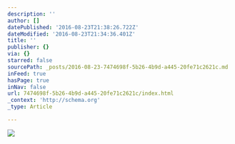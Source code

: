 ```yaml
---
description: ''
author: []
datePublished: '2016-08-23T21:38:26.722Z'
dateModified: '2016-08-23T21:34:36.401Z'
title: ''
publisher: {}
via: {}
starred: false
sourcePath: _posts/2016-08-23-7474698f-5b26-4b9d-a445-20fe71c2621c.md
inFeed: true
hasPage: true
inNav: false
url: 7474698f-5b26-4b9d-a445-20fe71c2621c/index.html
_context: 'http://schema.org'
_type: Article

---
```

![](https://the-grid-user-content.s3-us-west-2.amazonaws.com/126eff16-9ad9-4a0a-ab12-d63a01ffef10.jpg)